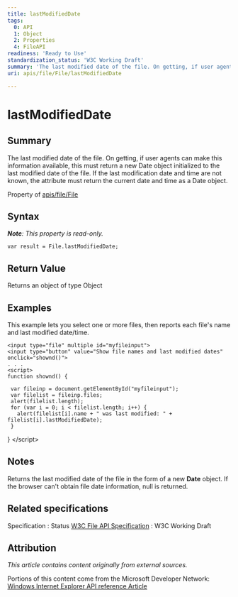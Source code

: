 ```yaml
---
title: lastModifiedDate
tags:
  0: API
  1: Object
  2: Properties
  4: FileAPI
readiness: 'Ready to Use'
standardization_status: 'W3C Working Draft'
summary: 'The last modified date of the file. On getting, if user agents can make this information available, this must return a new Date object initialized to the last modified date of the file. If the last modification date and time are not known, the attribute must return the current date and time as a Date object.'
uri: apis/file/File/lastModifiedDate

---
```

# lastModifiedDate

## Summary

The last modified date of the file. On getting, if user agents can make this information available, this must return a new Date object initialized to the last modified date of the file. If the last modification date and time are not known, the attribute must return the current date and time as a Date object.

<span data-meta="applies_to" data-type="key">Property of <span data-type="value">[apis/file/File](/apis/file/File)</span></span>

## Syntax

***Note**: This property is read-only.*

``` {.js}
var result = File.lastModifiedDate;
```

## Return Value

<span data-meta="return" data-type="key">Returns an object of type <span data-type="value">Object</span></span>

## Examples

This example lets you select one or more files, then reports each file's name and last modified date/time.

``` {.html}
<input type="file" multiple id="myfileinput">
<input type="button" value="Show file names and last modified dates" onclick="shownd()">
. . .
<script>
function shownd() {

 var fileinp = document.getElementById("myfileinput");
 var filelist = fileinp.files;
 alert(filelist.length);
 for (var i = 0; i < filelist.length; i++) {
   alert(filelist[i].name + " was last modified: " + filelist[i].lastModifiedDate);
 }
```

} \</script\>

</pre>

## Notes

Returns the last modified date of the file in the form of a new **Date** object. If the browser can't obtain file date information, null is returned.

## Related specifications

Specification
:   Status
[W3C File API Specification](http://www.w3.org/TR/FileAPI)
:   W3C Working Draft

## Attribution

*This article contains content originally from external sources.*

Portions of this content come from the Microsoft Developer Network: [Windows Internet Explorer API reference Article](http://msdn.microsoft.com/en-us/library/ie/hh828809%28v=vs.85%29.aspx)

